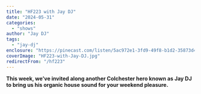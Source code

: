 ```yaml
---
title: "HF223 with Jay DJ"
date: "2024-05-31"
categories:
  - "shows"
author: "Jay DJ"
tags:
  - "jay-dj"
enclosure: "https://pinecast.com/listen/5ac972e1-3fd9-49f8-b1d2-35873d44a1fe.mp3 130179697 audio/mpeg "
coverImage: "HF223-with-Jay-DJ.jpg"
redirectFrom: "/hf223"
---
```


**This week, we’ve invited along another Colchester hero known as Jay DJ to bring us his organic house sound for your weekend pleasure.**
